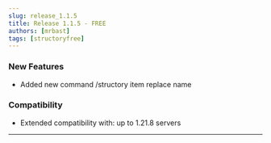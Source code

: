 ```yaml
---
slug: release_1.1.5
title: Release 1.1.5 - FREE
authors: [mrbast]
tags: [structoryfree]
---
```


### New Features
- Added new command /structory item replace name

### Compatibility
- Extended compatibility with: up to 1.21.8 servers

---
